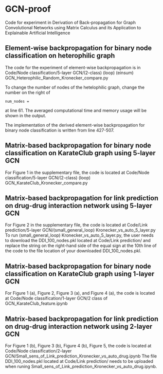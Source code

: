 # GCN-proof
Code for experiment in Derivation of Back-propagation for Graph Convolutional Networks using Matrix Calculus and its Application to Explainable Artificial Intelligence

## Element-wise backpropagation for binary node classification on heterophilic graph
The code for the experiment of element-wise backpropagation is in Code/Node classification/5-layer GCN/(2-class) (loop) (einsum) GCN_Heterophilic_Random_Kronecker_compare.py

To change the number of nodes of the hetelophilic graph, change the number on the right of 
```
num_nodes = 
```
at line 61. The averaged computational time and memory usage will be shown in the output.

The implementation of the derived element-wise backpropagation for binary node classification is written from line 427-507.

## Matrix-based backpropagation for binary node classification on KarateClub graph using 5-layer GCN
For Figure 1 in the supplementary file, the code is located at Code/Node classification/5-layer GCN/(2-class) (loop) GCN_KarateClub_Kronecker_compare.py

## Matrix-based backpropagation for link prediction on drug-drug interaction network using 5-layer GCN
For Figure 2 in the supplementary file, the code is located at Code/Link prediction/5-layer GCN/(small_general_loop) Kronecker_vs_auto_5_layer.py
To run (small_general_loop) Kronecker_vs_auto_5_layer.py, the user needs to download the DDI_100_nodes.pkl located at Code/Link prediction/ and replace the string on the right-hand side of the equal sign at the 10th line of the code to the file location of your downloaded DDI_100_nodes.pkl.

## Matrix-based backpropagation for binary node classification on KarateClub graph using 1-layer GCN
For Figure 1 (a), Figure 2, Figure 3 (a), and Figure 4 (a), the code is located at Code/Node classification/1-layer GCN/2 class of GCN_KarateClub_feature.ipynb

## Matrix-based backpropagation for link prediction on drug-drug interaction network using 2-layer GCN
For Figure 1 (b), Figure 3 (b), Figure 4 (b), Figure 5, the code is located at Code/Node classification/2-layer GCN/Small_sens_of_Link_prediction_Kronecker_vs_auto_drug.ipynb
The file DDI_100_nodes.pkl located at Code/Link prediction/ needs to be uploaded when runing Small_sens_of_Link_prediction_Kronecker_vs_auto_drug.ipynb.
